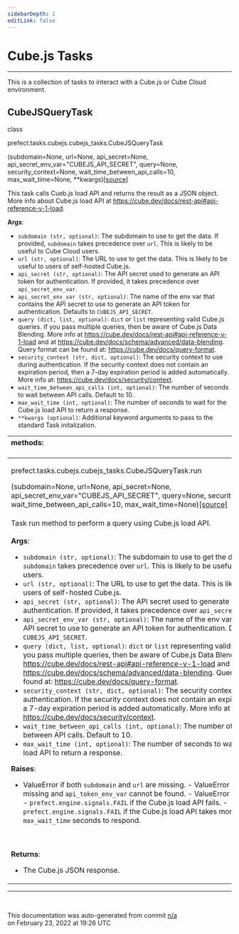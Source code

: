 ```yaml
---
sidebarDepth: 2
editLink: false
---
```

# Cube.js Tasks
---
This is a collection of tasks to interact with a Cube.js or Cube Cloud environment.
 ## CubeJSQueryTask
 <div class='class-sig' id='prefect-tasks-cubejs-cubejs-tasks-cubejsquerytask'><p class="prefect-sig">class </p><p class="prefect-class">prefect.tasks.cubejs.cubejs_tasks.CubeJSQueryTask</p>(subdomain=None, url=None, api_secret=None, api_secret_env_var=&quot;CUBEJS_API_SECRET&quot;, query=None, security_context=None, wait_time_between_api_calls=10, max_wait_time=None, **kwargs)<span class="source"><a href="https://github.com/PrefectHQ/prefect/blob/master/src/prefect/tasks/cubejs/cubejs_tasks.py#L12">[source]</a></span></div>

This task calls Cueb.js load API and returns the result as a JSON object. More info about Cube.js load API at https://cube.dev/docs/rest-api#api-reference-v-1-load.

**Args**:     <ul class="args"><li class="args">`subdomain (str, optional)`: The subdomain to use to get the data.         If provided, `subdomain` takes precedence over `url`.         This is likely to be useful to Cube Cloud users.     </li><li class="args">`url (str, optional)`: The URL to use to get the data.         This is likely to be useful to users of self-hosted Cube.js.     </li><li class="args">`api_secret (str, optional)`: The API secret used to generate an         API token for authentication.         If provided, it takes precedence over `api_secret_env_var`.     </li><li class="args">`api_secret_env_var (str, optional)`: The name of the env var that contains         the API secret to use to generate an API token for authentication.         Defaults to `CUBEJS_API_SECRET`.     </li><li class="args">`query (dict, list, optional)`: `dict` or `list` representing         valid Cube.js queries.         If you pass multiple queries, then be aware of Cube.js Data Blending.         More info at https://cube.dev/docs/rest-api#api-reference-v-1-load         and at https://cube.dev/docs/schema/advanced/data-blending.         Query format can be found at: https://cube.dev/docs/query-format.     </li><li class="args">`security_context (str, dict, optional)`: The security context to use         during authentication.         If the security context does not contain an expiration period,         then a 7-day expiration period is added automatically.         More info at: https://cube.dev/docs/security/context.     </li><li class="args">`wait_time_between_api_calls (int, optional)`: The number of seconds to         wait between API calls.         Default to 10.     </li><li class="args">`max_wait_time (int, optional)`: The number of seconds to wait for the         Cube.js load API to return a response.     </li><li class="args">`**kwargs (optional)`: Additional keyword arguments to pass to the         standard Task initalization.</li></ul>

|methods: &nbsp;&nbsp;&nbsp;&nbsp;&nbsp;&nbsp;&nbsp;&nbsp;&nbsp;&nbsp;&nbsp;&nbsp;&nbsp;&nbsp;&nbsp;&nbsp;&nbsp;&nbsp;&nbsp;&nbsp;&nbsp;&nbsp;&nbsp;&nbsp;&nbsp;&nbsp;&nbsp;&nbsp;&nbsp;&nbsp;&nbsp;&nbsp;&nbsp;&nbsp;&nbsp;&nbsp;&nbsp;&nbsp;&nbsp;&nbsp;&nbsp;&nbsp;&nbsp;&nbsp;&nbsp;&nbsp;&nbsp;&nbsp;&nbsp;&nbsp;&nbsp;&nbsp;&nbsp;&nbsp;&nbsp;&nbsp;&nbsp;&nbsp;&nbsp;&nbsp;&nbsp;&nbsp;&nbsp;&nbsp;&nbsp;&nbsp;&nbsp;&nbsp;&nbsp;&nbsp;&nbsp;&nbsp;&nbsp;&nbsp;&nbsp;&nbsp;&nbsp;&nbsp;&nbsp;&nbsp;&nbsp;&nbsp;&nbsp;&nbsp;&nbsp;&nbsp;&nbsp;&nbsp;&nbsp;&nbsp;&nbsp;&nbsp;&nbsp;&nbsp;&nbsp;&nbsp;&nbsp;&nbsp;&nbsp;&nbsp;&nbsp;&nbsp;&nbsp;&nbsp;&nbsp;&nbsp;&nbsp;&nbsp;&nbsp;&nbsp;&nbsp;&nbsp;&nbsp;&nbsp;&nbsp;&nbsp;&nbsp;&nbsp;&nbsp;&nbsp;&nbsp;&nbsp;&nbsp;&nbsp;&nbsp;&nbsp;&nbsp;&nbsp;&nbsp;&nbsp;&nbsp;&nbsp;&nbsp;&nbsp;&nbsp;&nbsp;&nbsp;&nbsp;&nbsp;&nbsp;&nbsp;&nbsp;&nbsp;&nbsp;&nbsp;&nbsp;&nbsp;&nbsp;&nbsp;&nbsp;|
|:----|
 | <div class='method-sig' id='prefect-tasks-cubejs-cubejs-tasks-cubejsquerytask-run'><p class="prefect-class">prefect.tasks.cubejs.cubejs_tasks.CubeJSQueryTask.run</p>(subdomain=None, url=None, api_secret=None, api_secret_env_var=&quot;CUBEJS_API_SECRET&quot;, query=None, security_context=None, wait_time_between_api_calls=10, max_wait_time=None)<span class="source"><a href="https://github.com/PrefectHQ/prefect/blob/master/src/prefect/tasks/cubejs/cubejs_tasks.py#L77">[source]</a></span></div>
<p class="methods">Task run method to perform a query using Cube.js load API.<br><br>**Args**:     <ul class="args"><li class="args">`subdomain (str, optional)`: The subdomain to use to get the data.         If provided, `subdomain` takes precedence over `url`.         This is likely to be useful to Cube Cloud users.     </li><li class="args">`url (str, optional)`: The URL to use to get the data.         This is likely to be useful to users of self-hosted Cube.js.     </li><li class="args">`api_secret (str, optional)`: The API secret used to generate an         API token for authentication.         If provided, it takes precedence over `api_secret_env_var`.     </li><li class="args">`api_secret_env_var (str, optional)`: The name of the env var that contains         the API secret to use to generate an API token for authentication.         Defaults to `CUBEJS_API_SECRET`.     </li><li class="args">`query (dict, list, optional)`: `dict` or `list` representing         valid Cube.js queries.         If you pass multiple queries, then be aware of Cube.js Data Blending.         More info at https://cube.dev/docs/rest-api#api-reference-v-1-load         and at https://cube.dev/docs/schema/advanced/data-blending.         Query format can be found at: https://cube.dev/docs/query-format.     </li><li class="args">`security_context (str, dict, optional)`: The security context to use         during authentication.         If the security context does not contain an expiration period,         then a 7-day expiration period is added automatically.         More info at https://cube.dev/docs/security/context.     </li><li class="args">`wait_time_between_api_calls (int, optional)`: The number of seconds to         wait between API calls.         Default to 10.     </li><li class="args">`max_wait_time (int, optional)`: The number of seconds to wait for the         Cube.js load API to return a response.</li></ul> **Raises**:     <ul class="args"><li class="args">ValueError if both `subdomain` and `url` are missing.     - ValueError if `api_token` is missing and `api_token_env_var` cannot be found.     - ValueError if `query` is missing.     - `prefect.engine.signals.FAIL` if the Cube.js load API fails.     - `prefect.engine.signals.FAIL` if the Cube.js load API takes more than         `max_wait_time` seconds to respond.</li></ul><br><br>**Returns**:     <ul class="args"><li class="args">The Cube.js JSON response.</li></ul></p>|

---
<br>


<p class="auto-gen">This documentation was auto-generated from commit <a href='https://github.com/PrefectHQ/prefect/commit/n/a'>n/a</a> </br>on February 23, 2022 at 19:26 UTC</p>